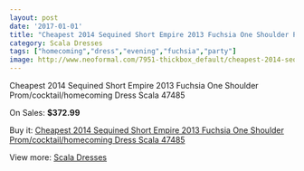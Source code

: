 ```yaml
---
layout: post
date: '2017-01-01'
title: "Cheapest 2014 Sequined Short Empire 2013 Fuchsia One Shoulder Prom/cocktail/homecoming Dress Scala 47485"
category: Scala Dresses
tags: ["homecoming","dress","evening","fuchsia","party"]
image: http://www.neoformal.com/7951-thickbox_default/cheapest-2014-sequined-short-empire-2013-fuchsia-one-shoulder-prom-cocktail-homecoming-dress-scala-47485.jpg
---
```

Cheapest 2014 Sequined Short Empire 2013 Fuchsia One Shoulder Prom/cocktail/homecoming Dress Scala 47485

On Sales: **$372.99**
<a href="https://www.neoformal.com/en/scala-dresses/2803-cheapest-2014-sequined-short-empire-2013-fuchsia-one-shoulder-prom-cocktail-homecoming-dress-scala-47485.html"><amp-img layout="responsive" width="600" height="600" src="//www.neoformal.com/7951-thickbox_default/cheapest-2014-sequined-short-empire-2013-fuchsia-one-shoulder-prom-cocktail-homecoming-dress-scala-47485.jpg" alt="Cheapest 2014 Sequined Short Empire 2013 Fuchsia One Shoulder Prom/cocktail/homecoming Dress Scala 47485 0" /></a>
<a href="https://www.neoformal.com/en/scala-dresses/2803-cheapest-2014-sequined-short-empire-2013-fuchsia-one-shoulder-prom-cocktail-homecoming-dress-scala-47485.html"><amp-img layout="responsive" width="600" height="600" src="//www.neoformal.com/7952-thickbox_default/cheapest-2014-sequined-short-empire-2013-fuchsia-one-shoulder-prom-cocktail-homecoming-dress-scala-47485.jpg" alt="Cheapest 2014 Sequined Short Empire 2013 Fuchsia One Shoulder Prom/cocktail/homecoming Dress Scala 47485 1" /></a>

Buy it: [Cheapest 2014 Sequined Short Empire 2013 Fuchsia One Shoulder Prom/cocktail/homecoming Dress Scala 47485](https://www.neoformal.com/en/scala-dresses/2803-cheapest-2014-sequined-short-empire-2013-fuchsia-one-shoulder-prom-cocktail-homecoming-dress-scala-47485.html "Cheapest 2014 Sequined Short Empire 2013 Fuchsia One Shoulder Prom/cocktail/homecoming Dress Scala 47485")

View more: [Scala Dresses](https://www.neoformal.com/en/26-scala-dresses "Scala Dresses")